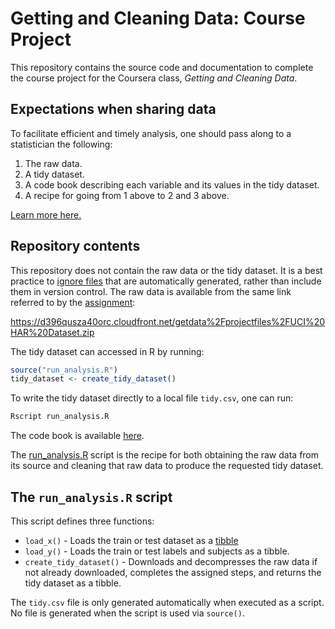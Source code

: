 # Getting and Cleaning Data: Course Project

This repository contains the source code and documentation to complete the
course project for the Coursera class, *Getting and Cleaning Data*.

## Expectations when sharing data

To facilitate efficient and timely analysis, one should pass along to a
statistician the following:

1. The raw data.
2. A tidy dataset.
3. A code book describing each variable and its values in the tidy dataset.
4. A recipe for going from 1 above to 2 and 3 above.

[Learn more here.](https://github.com/jtleek/datasharing)

## Repository contents

This repository does not contain the raw data or the tidy dataset. It
is a best practice to
[ignore files](https://git-scm.com/book/en/v2/Git-Basics-Recording-Changes-to-the-Repository#_ignoring)
that are automatically generated, rather than include them in version
control. The raw data is available from the same link referred to by
the [assignment](./ASSIGNMENT.md):

<https://d396qusza40orc.cloudfront.net/getdata%2Fprojectfiles%2FUCI%20HAR%20Dataset.zip>

The tidy dataset can accessed in R by running:

```R
source("run_analysis.R")
tidy_dataset <- create_tidy_dataset()
```

To write the tidy dataset directly to a local file `tidy.csv`, one can run:

```sh
Rscript run_analysis.R
```

The code book is available [here](./CODEBOOK.md).

The [run_analysis.R](./run_analysis.R) script is the recipe for both
obtaining the raw data from its source and cleaning that raw data to
produce the requested tidy dataset.

## The `run_analysis.R` script

This script defines three functions:

* `load_x()` - Loads the train or test dataset as a
  [tibble](https://tibble.tidyverse.org/)
* `load_y()` - Loads the train or test labels and subjects as a tibble.
* `create_tidy_dataset()` - Downloads and decompresses the raw data if not
  already downloaded, completes the assigned steps, and returns the tidy
  dataset as a tibble.

The `tidy.csv` file is only generated automatically when executed as a script.
No file is generated when the script is used via `source()`.
